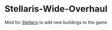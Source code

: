 # Stellaris-Wide-Overhaul

Mod for [Stellaris](https://store.steampowered.com/app/281990/Stellaris/]) to add new buildings to the game
